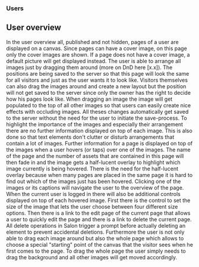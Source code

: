 ### Users

## User overview
In the user overview all, published and not hidden, pages of a user are displayed on a canvas. Since pages can have a cover image, on this page only the cover images are shown. If a page does not have a cover image, a default picture will get displayed instead. The user is able to arrange all images just by dragging them around (more on DnD here [x.x]). The positions are being saved to the server so that this page will look the same for all visitors and just as the user wants it to look like. Visitors themselves can also drag the images around and create a new layout but the position will not get saved to the server since only the owner has the right to decide how his pages look like.
When dragging an image the image will get populated to the top of all other images so that users can easily create nice effects with occluding images. All theses changes automatically get saved to the server without the need for the user to initiate the save-process.
To highlight the importance of the images and especially their arrangement there are no further information displayed on top of each image. This is also done so that text elements don't clutter or disturb arrangements that contain a lot of images.
Further information for a page is displayed on top of the images when a user hovers (or taps) over one of the images. The name of the page and the number of assets that are contained in this page will then fade in and the image gets a half-lucent overlay to highlight which image currently is being hovered. There is the need for the half-lucent overlay because when many pages are placed in the same page it is hard to find out which of the images just has been hovered. Clicking one of the images or its captions will navigate the user to the overview of the page.
When the current user is logged in there will also be additional controls displayed on top of each hovered image. First there is the control to set the size of the image that lets the user choose between four different size options. Then there is a link to the edit page of the current page that allows a user to quickly edit the page and there is a link to delete the current page. All delete operations in Salon trigger a prompt before actually deleting an element to prevent accidental deletions.
Furthermore the user is not only able to drag each image around but also the whole page which allows to choose a special "starting" point of the canvas that the visitor sees when he first comes to the page. To drag the whole page the user simply needs to drag the background and all other images will get moved accordingly.
